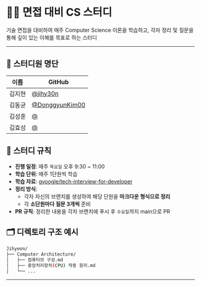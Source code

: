 # 👨‍🏫 면접 대비 CS 스터디

기술 면접을 대비하여 매주 Computer Science 이론을 학습하고, 각자 정리 및 질문을 통해 깊이 있는 이해를 목표로 하는 스터디

---

## 👥 스터디원 명단

| 이름   | GitHub                                             |
| ------ | -------------------------------------------------- |
| 김지현 | [@jihy30n](https://github.com/jihy30n)             |
| 김동균 | [@DonggyunKim00](https://github.com/DonggyunKim00) |
| 김성훈 | [@](https://github.com/)                           |
| 김효성 | [@](https://github.com/)                           |

## 🌱 스터디 규칙

- **진행 일정**: 매주 `목요일` 오후 9:30 ~ 11:00
- **학습 단위**: 매주 1단원씩 학습
- **학습 자료**: [gyoogle/tech-interview-for-developer](https://github.com/gyoogle/tech-interview-for-developer)
- **정리 방식**:
  - 각자 자신의 브랜치를 생성하여 해당 단원을 **마크다운 형식으로 정리**
  - 각 **소단원마다 질문 3개씩** 준비
- **PR 규칙**: 정리한 내용을 각자 브랜치에 푸시 후 `수요일`까지 main으로 PR

## 🗂️ 디렉토리 구조 예시

```bash
Jihyeon/
├── Computer Architecture/
│   ├── 컴퓨터의 구성.md
│   ├── 중앙처리장치(CPU) 작동 원리.md
│   └── ...
```

---

